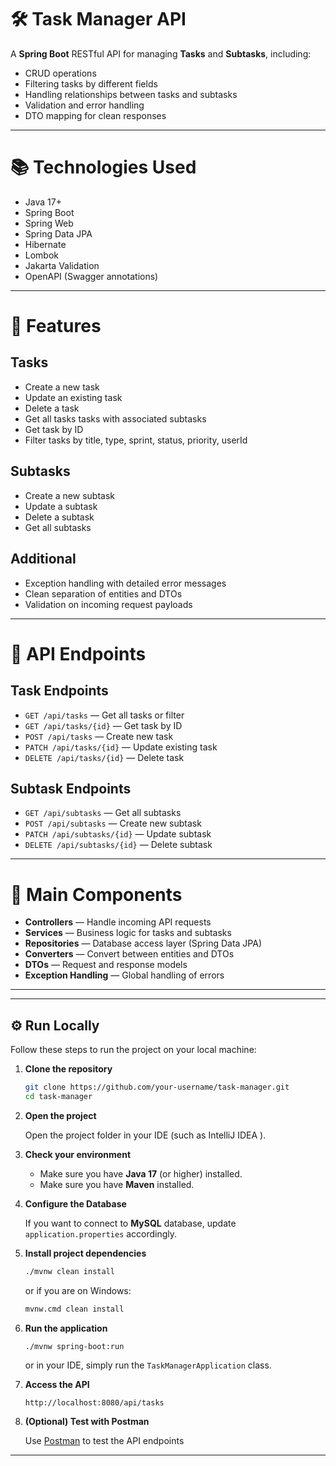 
# 🛠️ Task Manager API

A **Spring Boot** RESTful API for managing **Tasks** and **Subtasks**, including:
- CRUD operations
- Filtering tasks by different fields
- Handling relationships between tasks and subtasks
- Validation and error handling
- DTO mapping for clean responses

---

# 📚 Technologies Used

- Java 17+
- Spring Boot
- Spring Web
- Spring Data JPA
- Hibernate
- Lombok
- Jakarta Validation
- OpenAPI (Swagger annotations)

---

# 🚀 Features

## Tasks
- Create a new task
- Update an existing task
- Delete a task
- Get all tasks tasks with associated subtasks
- Get task by ID
- Filter tasks by title, type, sprint, status, priority, userId

## Subtasks
- Create a new subtask
- Update a subtask 
- Delete a subtask 
- Get all subtasks

## Additional
- Exception handling with detailed error messages
- Clean separation of entities and DTOs
- Validation on incoming request payloads

---

# 📌 API Endpoints

## Task Endpoints
- `GET /api/tasks` — Get all tasks or filter
- `GET /api/tasks/{id}` — Get task by ID
- `POST /api/tasks` — Create new task
- `PATCH /api/tasks/{id}` — Update existing task
- `DELETE /api/tasks/{id}` — Delete task

## Subtask Endpoints
- `GET /api/subtasks` — Get all subtasks
- `POST /api/subtasks` — Create new subtask
- `PATCH /api/subtasks/{id}` — Update subtask 
- `DELETE /api/subtasks/{id}` — Delete subtask

---

# 🧩 Main Components

- **Controllers** — Handle incoming API requests
- **Services** — Business logic for tasks and subtasks
- **Repositories** — Database access layer (Spring Data JPA)
- **Converters** — Convert between entities and DTOs
- **DTOs** — Request and response models
- **Exception Handling** — Global handling of errors

---

---

## ⚙️ Run Locally

Follow these steps to run the project on your local machine:

1. **Clone the repository**
   ```bash
   git clone https://github.com/your-username/task-manager.git
   cd task-manager
   ```

2. **Open the project**  

   Open the project folder in your IDE (such as IntelliJ IDEA ).

3. **Check your environment**  
   - Make sure you have **Java 17** (or higher) installed.
   - Make sure you have **Maven** installed.

4. **Configure the Database**  

   If you want to connect to **MySQL** database, update `application.properties` accordingly.

5. **Install project dependencies**
   ```bash
   ./mvnw clean install
   ```
   or if you are on Windows:
   ```bash
   mvnw.cmd clean install
   ```

6. **Run the application**
   ```bash
   ./mvnw spring-boot:run
   ```
   or in your IDE, simply run the `TaskManagerApplication` class.

7. **Access the API**
     
     ```
     http://localhost:8080/api/tasks
     ```

8. **(Optional) Test with Postman**  

   Use [Postman](https://www.postman.com/) to test the API endpoints

---



